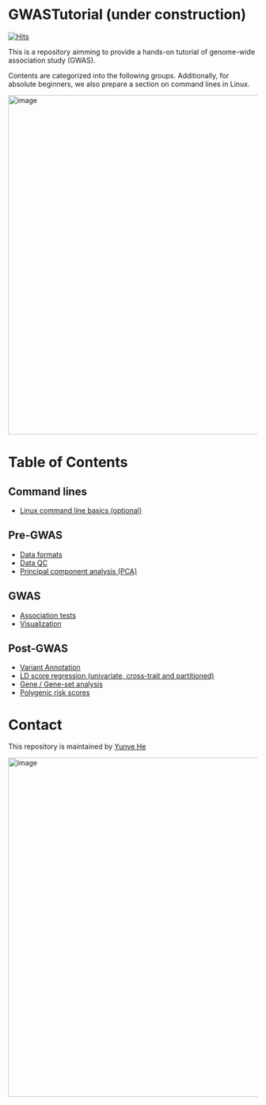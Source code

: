 # GWASTutorial (under construction)

[![Hits](https://hits.seeyoufarm.com/api/count/incr/badge.svg?url=https%3A%2F%2Fgithub.com%2FCloufield%2FGWASTutorial&count_bg=%2379C83D&title_bg=%23555555&icon=&icon_color=%23E7E7E7&title=Views&edge_flat=false)](https://hits.seeyoufarm.com)

This is a repository aimming to provide a hands-on tutorial of genome-wide association study (GWAS). 

Contents are categorized into the following groups. Additionally, for absolute beginners, we also prepare a section on command lines in Linux.

<img width="686" alt="image" src="https://user-images.githubusercontent.com/40289485/209779725-73b62b15-b044-46a4-98ae-ce5db06f93b3.png">

# Table of Contents

## Command lines 
- [Linux command line basics (optional)](https://cloufield.github.io/GWASTutorial/02_Linux_basics/)

## Pre-GWAS

- [Data formats](https://cloufield.github.io/GWASTutorial/03_Data_formats/)
- [Data QC](https://cloufield.github.io/GWASTutorial/04_Data_QC/)
- [Principal component analysis (PCA)](https://cloufield.github.io/GWASTutorial/05_PCA/)

## GWAS

- [Association tests](https://cloufield.github.io/GWASTutorial/06_Association_tests/)
- [Visualization](https://cloufield.github.io/GWASTutorial/Visualization/)

## Post-GWAS

- [Variant Annotation](https://cloufield.github.io/GWASTutorial/07_Annotation/)
- [LD score regression (univariate, cross-trait and partitioned)](https://cloufield.github.io/GWASTutorial/08_LDSC/)
- [Gene / Gene-set analysis](https://cloufield.github.io/GWASTutorial/09_Gene_based_analysis/)
- [Polygenic risk scores](https://cloufield.github.io/GWASTutorial/10_PRS/)

# Contact
This repository is maintained by [Yunye He](https://github.com/Cloufield)

<img width="686" alt="image" src="https://user-images.githubusercontent.com/40289485/209780549-54a24fdd-485b-4875-8f40-d6812eb644fe.png">
